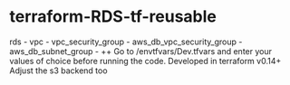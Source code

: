 # terraform-RDS-tf-reusable
rds - vpc - vpc_security_group - aws_db_vpc_security_group - aws_db_subnet_group - ++
Go to /envtfvars/Dev.tfvars and enter your values of choice before running the code. Developed in terraform v0.14+
Adjust the s3 backend too
